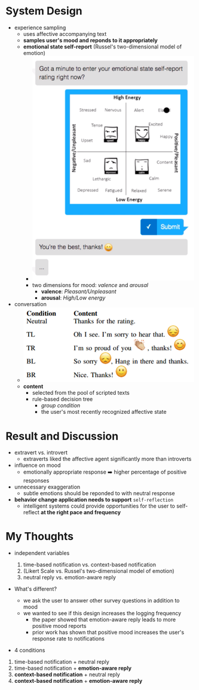 # System Design
* experience sampling 
  * uses affective accompanying text
  * __samples user's mood and reponds to it appropriately__
  * __emotional state self-report__ (Russel's two-dimensional model of emotion)
    * ![UI](https://github.com/ypchen520/MyTrack/blob/master/emotion-aware-agent/img/UI.png)
    * two dimensions for mood: *valence* and *arousal*
      * **valence**: *Pleasant/Unpleasant*
      * **arousal**: *High/Low energy* 
* conversation
  * ![texts](https://github.com/ypchen520/MyTrack/blob/master/emotion-aware-agent/img/texts.png)
  * __content__
    * selected from the pool of scripted texts
    * rule-based decision tree
      * *group condition*
      * the user's most recently recognized affective state

# Result and Discussion
* extravert vs. introvert
  * extraverts liked the affective agent significantly more than introverts
* influence on mood
  * emotionally appropriate response :arrow_right: higher percentage of positive responses
* unnecessary exaggeration
  * subtle emotions should be reponded to with neutral response
* __behavior change application needs to support__ ```self-reflection```
  * intelligent systems could provide opportunities for the user to self-reflect __at the right pace and frequency__

# My Thoughts
* independent variables
  1. time-based notification vs. context-based notification
  2. (Likert Scale vs. Russel's two-dimensional model of emotion)
  3. neutral reply vs. emotion-aware reply

* What's different?
  * we ask the user to answer other survey questions in addition to mood
  * we wanted to see if this design increases the logging frequency
    * the paper showed that emotion-aware reply leads to more positive mood reports
    * prior work has shown that positive mood increases the user's response rate to notifications

* 4 conditions
1. time-based notification + neutral reply
2. time-based notification + __emotion-aware reply__
3. __context-based notification__ + neutral reply
4. __context-based notification__ + __emotion-aware reply__
